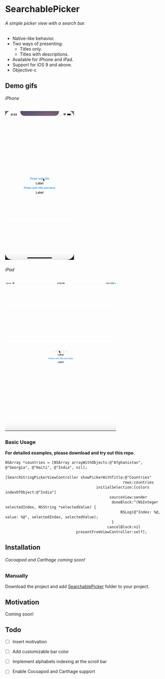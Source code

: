 
# SearchablePicker
###### A simple picker view with a search bar.
* Native-like behavior. 
* Two ways of presenting:
  * Titles only.
  * Titles with descriptions.
* Available for iPhone and iPad.
* Support for iOS 9 and above.
* Objective-c

## Demo gifs ##
###### iPhone
![Animation](demo-screens/demo-iphone.gif) 
###### iPad
![Animation](demo-screens/demo-ipad.gif)


### Basic Usage ##
**For detailed examples, please download and try out this repo.**
```obj-c
NSArray *countries = [NSArray arrayWithObjects:@"Afghanistan", @"Georgia", @"Haiti", @"India", nil];

[SearchStringPickerViewController showPickerWithTitle:@"Countries"
                                                     rows:countries
                                         initialSelection:[colors indexOfObject:@"India"]
                                               sourceView:sender
                                                doneBlock:^(NSInteger selectedIndex, NSString *selectedValue) {
                                                    NSLog(@"Index: %@, value: %@", selectedIndex, selectedValue);
                                                }
                                              cancelBlock:nil 
                                presentFromViewController:self];                                
```
## Installation ##
###### Cocoapod and Carthage coming soon!

### Manually
Download the project and add [SearchablePicker](SearchablePicker/SearchablePicker) folder to your project.

## Motivation ##
Coming soon!

## Todo ##
- [ ] Insert motivation
- [ ] Add customizable bar color
- [ ] Implement alphabets indexing at the scroll bar
- [ ] Enable Cocoapod and Carthage support


